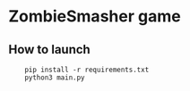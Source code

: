 # ZombieSmasher game

## How to launch
```
    pip install -r requirements.txt
    python3 main.py
```
